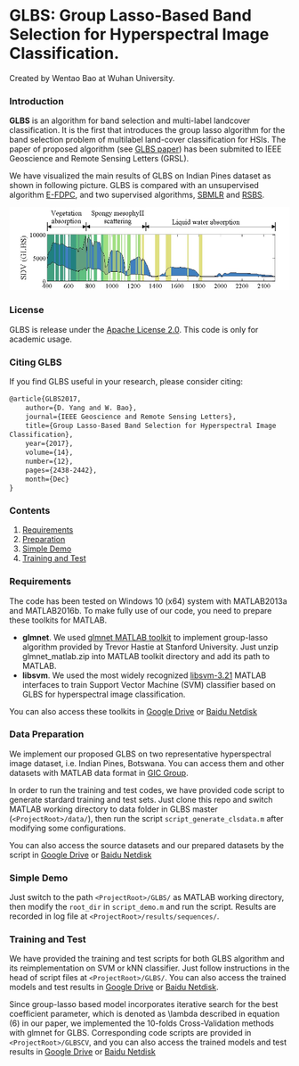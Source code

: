 # GLBS: Group Lasso-Based Band Selection for Hyperspectral Image Classification.
Created by Wentao Bao at Wuhan University.

### Introduction
**GLBS** is an algorithm for band selection and multi-label landcover classification. It is the first that introduces the group lasso algorithm for the band selection problem of multilabel land-cover classification for HSIs. The paper of proposed algorithm (see [GLBS paper](http://ieeexplore.ieee.org/document/8113687/)) has been submited to IEEE Geoscience and Remote Sensing Letters (GRSL).

We have visualized the main results of GLBS on Indian Pines dataset as shown in following picture. GLBS is compared with an unsupervised algorithm [E-FDPC](http://ieeexplore.ieee.org/document/7161371), and two supervised algorithms, [SBMLR](http://www.sciencedirect.com/science/article/pii/S0303243411001371) and [RSBS](http://ieeexplore.ieee.org/abstract/document/7104131).

![](https://raw.githubusercontent.com/Cogito2012/GLBS/master/paper/spectrum_glbs.jpg "Ranking sequences of 80 selected bands")

### License
GLBS is release under the [Apache License 2.0](https://github.com/Cogito2012/GLBS/tree/master/LICENSE). This code is only for academic usage.

### Citing GLBS
If you find GLBS useful in your research, please consider citing:

    @article{GLBS2017, 
        author={D. Yang and W. Bao}, 
        journal={IEEE Geoscience and Remote Sensing Letters}, 
        title={Group Lasso-Based Band Selection for Hyperspectral Image Classification}, 
        year={2017}, 
        volume={14}, 
        number={12}, 
        pages={2438-2442}, 
        month={Dec}
    }

### Contents
1. [Requirements](#requirements)
2. [Preparation](#data-preparation)
3. [Simple Demo](#simple-demo)
4. [Training and Test](#training-and-test)

### Requirements
The code has been tested on Windows 10 (x64) system with MATLAB2013a and MATLAB2016b. To make fully use of our code, you need to prepare these toolkits for MATLAB.
 - **glmnet**. We used [glmnet MATLAB toolkit](http://web.stanford.edu/~hastie/glmnet_matlab) to implement group-lasso algorithm provided by Trevor Hastie at Stanford University. Just unzip glmnet_matlab.zip into MATLAB toolkit directory and add its path to MATLAB.
 - **libsvm**. We used the most widely recognized [libsvm-3.21](https://www.csie.ntu.edu.tw/~cjlin/libsvm) MATLAB interfaces to train Support Vector Machine (SVM) classifier based on GLBS for hyperspectral image classification.

You can also access these toolkits in [Google Drive](https://drive.google.com/drive/folders/1JvXwo2s0BhV9_NMptre4UwY0Rc7Rrz3E) or [Baidu Netdisk](https://pan.baidu.com/s/1kVioSf1)
 
### Data Preparation
We implement our proposed GLBS on two representative hyperspectral image dataset, i.e. Indian Pines, Botswana. You can access them and other datasets with MATLAB data format in [GIC Group](http://www.ehu.eus/ccwintco/index.php?title=Hyperspectral_Remote_Sensing_Scenes). 

In order to run the training and test codes, we have provided code script to generate stardard training and test sets. Just clone this repo and switch MATLAB working directory to data folder in GLBS master (`<ProjectRoot>/data/`), then run the script `script_generate_clsdata.m` after modifying some configurations.

You can also access the source datasets and our prepared datasets by the script in [Google Drive](https://drive.google.com/drive/folders/1SOwxlY6RBkrKAFz2Xfb1SlaF07w2G_Fv) or [Baidu Netdisk](https://pan.baidu.com/s/1kUG48Vt)

### Simple Demo
Just switch to the path `<ProjectRoot>/GLBS/` as MATLAB working directory, then modify the `root_dir` in `script_demo.m` and run the script. Results are recorded in log file at `<ProjectRoot>/results/sequences/`.

### Training and Test
We have provided the training and test scripts for both GLBS algorithm and its reimplementation on SVM or kNN classifier. Just follow instructions in the head of script files at `<ProjectRoot>/GLBS/`. You can also access the trained models and test results in [Google Drive](https://drive.google.com/drive/folders/1_xAvtp2xMIbT1tPP0ftmIrEO_WiPytDj) or [Baidu Netdisk](https://pan.baidu.com/s/1pLLwwh9).

Since group-lasso based model incorporates iterative search for the best coefficient parameter, which is denoted as \lambda described in equation (6) in our paper, we implemented the 10-folds Cross-Validation methods with glmnet for GLBS. Corresponding code scripts are provided in `<ProjectRoot>/GLBSCV`, and you can also access the trained models and test results in [Google Drive](https://drive.google.com/drive/folders/1pZMgdnUhKk2etHr1jBLyXFcu_4O1cgKr) or [Baidu Netdisk](https://pan.baidu.com/s/1boIgKzH)




